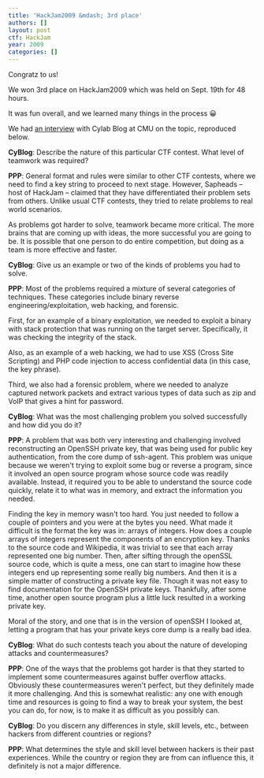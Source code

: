 ```yaml
---
title: 'HackJam2009 &mdash; 3rd place'
authors: []
layout: post
ctf: HackJam
year: 2009
categories: []
---
```

Congratz to us!

We won 3rd place on HackJam2009 which was held on Sept. 19th for 48 hours.

It was fun overall, and we learned many things in the process 😀

We had <a href="http://www.cyblog.cylab.cmu.edu/2009/09/carnegie-mellons-capture-flag-team.html">an interview</a> with Cylab Blog at CMU on the topic, reproduced below.

<!--more-->

**CyBlog**: Describe the nature of this particular CTF contest.  What level of teamwork was required?

**PPP**: General format and rules were similar to other CTF contests, where we need to find a key string to proceed to next stage. However, Sapheads – host of HackJam – claimed that they have differentiated their problem sets from others. Unlike usual CTF contests, they tried to relate problems to real world scenarios.

As problems got harder to solve, teamwork became more critical. The more brains that are coming up with ideas, the more successful you are going to be. It is possible that one person to do entire competition, but doing as a team is more effective and faster.

**CyBlog**: Give us an example or two of the kinds of problems you had to solve.

**PPP**: Most of the problems required a mixture of several categories of techniques. These categories include binary reverse engineering/exploitation, web hacking, and forensic.

First, for an example of a binary exploitation, we needed to exploit a binary with stack protection that was running on the target server. Specifically, it was checking the integrity of the stack.

Also, as an example of a web hacking, we had to use XSS (Cross Site Scripting) and PHP code injection to access confidential data (in this case, the key phrase).

Third, we also had a forensic problem, where we needed to analyze captured network packets and extract various types of data such as zip and VoIP that gives a hint for password.

**CyBlog**: What was the most challenging problem you solved successfully and how did you do it?

**PPP**: A problem that was both very interesting and challenging involved reconstructing an OpenSSH private key, that was being used for public key authentication, from the core dump of ssh-agent. This problem was unique because we weren't trying to exploit some bug or reverse a program, since it involved an open source program whose source code was readily available. Instead, it required you to be able to understand the source code quickly, relate it to what was in memory, and extract the information you needed.

Finding the key in memory wasn't too hard. You just needed to follow a couple of pointers and you were at the bytes you need. What made it difficult is the format the key was in: arrays of integers. How does a couple arrays of integers represent the components of an encryption key. Thanks to the source code and Wikipedia, it was trivial to see that each array represented one big number. Then, after sifting through the openSSL source code, which is quite a mess, one can start to imagine how these integers end up representing some really big numbers. And then it is a simple matter of constructing a private key file. Though it was not easy to find documentation for the OpenSSH private keys. Thankfully, after some time, another open source program plus a little luck resulted in a working private key.

Moral of the story, and one that is in the version of openSSH I looked at, letting a program that has your private keys core dump is a really bad idea.

**CyBlog**: What do such contests teach you about the nature of developing attacks and countermeasures?

**PPP**: One of the ways that the problems got harder is that they started to implement some countermeasures against buffer overflow attacks. Obviously these countermeasures weren't perfect, but they definitely made it more challenging. And this is somewhat realistic: any one with enough time and resources is going to find a way to break your system, the best you can do, for now, is to make it as difficult as you possibly can.

**CyBlog**: Do you discern any differences in style, skill levels, etc., between hackers from different countries or regions?

**PPP**: What determines the style and skill level between hackers is their past experiences. While the country or region they are from can influence this, it definitely is not a major difference.
